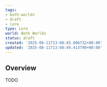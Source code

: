 ```yaml
---
tags:
- both-worlds
- draft
- lore
type: Lore
world: Both Worlds
status: draft
created: '2025-08-11T13:08:45.806732+00:00'
updated: '2025-08-11T13:08:49.413790+00:00'
---
```




## Overview

TODO

